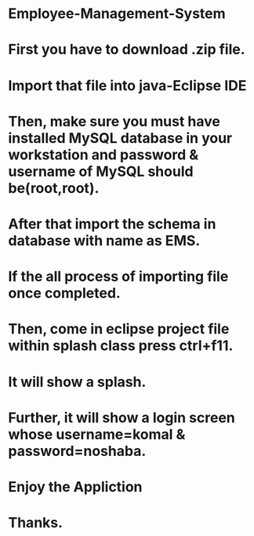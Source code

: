 # Employee-Management-System

# First you have to download .zip file.
# Import that file into java-Eclipse IDE 
# Then, make sure you must have installed MySQL database in your workstation and password & username of MySQL should be(root,root).
# After that import the schema in database with name as EMS.
# If the all process of importing file once completed.
# Then, come in eclipse project file within splash class press ctrl+f11.
# It will show a splash.
# Further, it will show a login screen whose username=komal & password=noshaba.
# Enjoy the Appliction
# Thanks.


